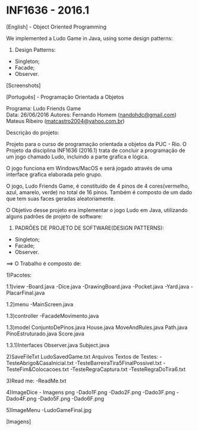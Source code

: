 # INF1636 - 2016.1
[English] - Object Oriented Programming

We implemented a Ludo Game in Java, using some design patterns:

1) Design Patterns:
- Singleton;
- Facade;
- Observer.

[Screenshots]

[Português] - Programação Orientada a Objetos

Programa: Ludo Friends Game							              
Data: 26/06/2016
Autores:  Fernando Homem (nandohdc@gmail.com)
          Mateus Ribeiro (matcastro2004@yahoo.com.br)

Descrição do projeto:

Projeto para o curso de programação orientada a objetos da PUC - Rio.
O Projeto da disciplina INF1636 (2016.1) trata de concluir a programação de
um jogo chamado Ludo, incluindo a parte grafica e lógica.

O jogo funciona em Windows/MacOS e será jogado através de uma interface grafica elaborada pelo grupo.

O jogo, Ludo Friends Game, é constituído de 4 pinos de 4 cores(vermelho, azul, amarelo, verde) no
total de 16 pinos. Também é composto de um dado que tem suas faces geradas aleatoriamente.

O Objetivo desse projeto era implementar o jogo Ludo em Java, utilizando alguns padrões de projeto de software:

1) PADRÕES DE PROJETO DE SOFTWARE(DESIGN PATTERNS):
- Singleton;
- Facade;
- Observer.
 
==> O Trabalho é composto de:

1)Pacotes:

1.1)view
-Board.java
-Dice.java
-DrawingBoard.java
-Pocket.java
-Yard.java
-PlacarFinal.java

1.2)menu
-MainScreen.java

1.3)controller
-FacadeMovimento.java

1.3)model
ConjuntoDePinos.java
House.java
MoveAndRules.java
Path.java
PinoEstruturado.java
Score.java

1.3.1)Interfaces
Observer.java
Subject.java

2)SaveFileTxt
LudoSavedGame.txt
Arquivos Textos de Testes:
-TesteAbrigo&CasaInicial.txt
-TesteBarreiraTira5FinalPossivel.txt
-TesteFim&Colocacoes.txt
-TesteRegraCaptura.txt
-TesteRegraDoTira6.txt

3)Read me:
-ReadMe.txt

4)ImageDice - Imagens png
-Dado1F.png
-Dado2F.png
-Dado3F.png
-Dado4F.png
-Dado5F.png
-Dado6F.png

5)ImageMenu
-LudoGameFinal.jpg


[Imagens]
